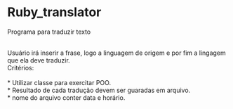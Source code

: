 # Ruby_translator
 Programa para traduzir texto


</br> Usuário irá inserir a frase, logo a linguagem de origem e por fim a lingagem que ela deve traduzir.</br>
 Critérios:</br>
    </br>* Utilizar classe para exercitar POO.
    </br>* Resultado de cada tradução devem ser guaradas em arquivo.
    </br>* nome do arquivo conter data e horário.
